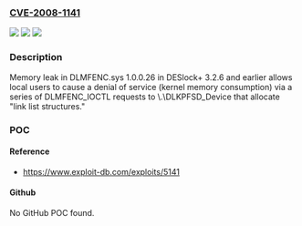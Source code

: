 ### [CVE-2008-1141](https://cve.mitre.org/cgi-bin/cvename.cgi?name=CVE-2008-1141)
![](https://img.shields.io/static/v1?label=Product&message=n%2Fa&color=blue)
![](https://img.shields.io/static/v1?label=Version&message=n%2Fa&color=blue)
![](https://img.shields.io/static/v1?label=Vulnerability&message=n%2Fa&color=brighgreen)

### Description

Memory leak in DLMFENC.sys 1.0.0.26 in DESlock+ 3.2.6 and earlier allows local users to cause a denial of service (kernel memory consumption) via a series of DLMFENC_IOCTL requests to \\.\DLKPFSD_Device that allocate "link list structures."

### POC

#### Reference
- https://www.exploit-db.com/exploits/5141

#### Github
No GitHub POC found.

